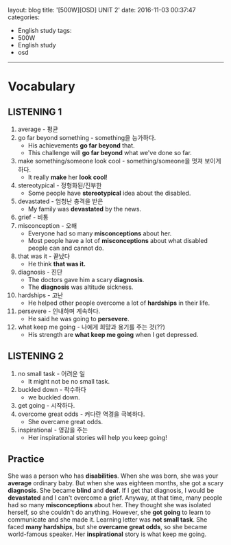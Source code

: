 layout: blog
title: '[500W][OSD] UNIT 2'
date: 2016-11-03 00:37:47
categories: 
- English study
tags:
- 500W
- English study
- osd
---

# Vocabulary

## LISTENING 1
1. average - 평균
2. go far beyond something - something을 능가하다.
    * His achievements **go far beyond** that.
    * This challenge will **go far beyond** what we've done so far.
3. make something/someone look cool - something/someone을 멋져 보이게 하다.
    * It really **make** her **look cool**! 
4. stereotypical - 정형화된/진부한
    * Some people have **stereotypical** idea about the disabled.
5. devastated - 엄청난 충격을 받은
    * My family was **devastated** by the news.
6. grief - 비통
7. misconception - 오해
    * Everyone had so many **misconceptions** about her.
    * Most people have a lot of **misconceptions** about what disabled people can and cannot do.
8. that was it - 끝났다
    * He think **that was it.**
9. diagnosis - 진단
    * The doctors gave him a scary **diagnosis**.
    * The **diagnosis** was altitude sickness.
10. hardships - 고난
    * He helped other people overcome a lot of **hardships** in their life.
11. persevere - 인내하며 계속하다.
    * He said he was going to **persevere**.
12. what keep me going - 나에게 희망과 용기를 주는 것(??)
    * His strength are **what keep me going** when I get depressed.

## LISTENING 2
1. no small task - 어려운 일
    * It might not be no small task.
2. buckled down - 착수하다
    * we buckled down.
3. get going - 시작하다.
4. overcome great odds - 커다란 역경을 극복하다.
    * She overcame great odds.
5. inspirational - 영감을 주는
    * Her inspirational stories will help you keep going!

## Practice
She was a person who has **disabilities**. When she was born, she was your **average** ordinary baby. But when she was eighteen months, she got a scary **diagnosis**. She became **blind** and **deaf**. If I get that diagnosis, I would be **devastated** and I can't overcome a grief. Anyway, at that time, many people had so many **misconceptions** about her. They thought she was isolated herself, so she couldn't do anything. However, she **got going** to learn to communicate and she made it. Learning letter was **not small task**. She faced **many hardships**, but she **overcame great odds**, so she became world-famous speaker. Her **inspirational** story is what keep me going.   
   